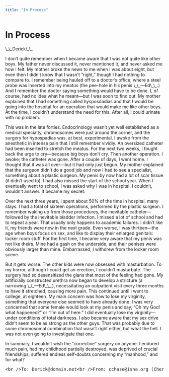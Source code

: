 ```yaml
---
title: "In Process"
---
```


# In Process

<p>\_\_Derick\_\_  </p>

<p>I don&#8217;t quite remember when I became aware that I was not quite like other boys. My father never discussed it, never mentioned it, and never asked me how I felt. My mother broke the news to me when I was about eight, but even then I didn&#8217;t know that I wasn&#8217;t &#8220;right,&#8221; though I had nothing to compare to. I remember being hauled off to a doctor&#8217;s office, where a steel probe was inserted into my meatus (the pee-hole in his penis \_\_&#8212;Ed\_\_.) And I remember the doctor saying something would have to be done. I, of course, had no idea what he meant&#8212;but I was soon to find out. My mother explained that I had something called hysposdadias and that I would be going into the hospital for an operation that would make me like other boys. At the time, I couldn&#8217;t understand the need for this. After all, I could urinate with no problem.  </p>

<p>This was in the late forties. Endocrinology wasn&#8217;t yet well established as a medical specialty, chromosomes were just around the corner, and the surgery for hypospadias was, at best, experimental. I awoke from the anesthetic in intense pain that I still remember vividly. An oversized catheter had been inserted to stretch the meatus. For the next two weeks, I fought back the urge to cry&#8212;because big boys don&#8217;t cry. Then another operation. I awoke; the catheter was gone. After a couple of days, I went home. I thought that it was all over&#8212;but it had only just begun. My mother explained that the surgeon didn&#8217;t do a good job and now I had to see a specialist, something about a plastic surgeon. My penis by now had a lot of scar tissue (it didn&#8217;t used to). I had also missed the start of the school year. When I eventually went to school, I was asked why I was in hospital. I couldn&#8217;t, wouldn&#8217;t answer. It became my secret.  </p>

<p>Over the next three years, I spent about 50% of the time in hospital, many stays. I had a total of sixteen operations, performed by the plastic surgeon. I remember waking up from those procedures, the inevitable catheter&#8212;followed by the inevitable bladder infection. I missed a lot of school and had to repeat a year. That usually only happens to academic failures. I didn&#8217;t like it, my friends were now in the next grade. Even worse, I was thirteen&#8212;the age when boys focus on sex, and like to display their enlarged genitals: locker room stuff. For the first time, I became very aware that my penis was not like theirs. Mine had a gash on the underside, and their penises were obviously larger than mine. Embarrassed, I withdrew from the locker room scene.  </p>

<p>But it gets worse. The other kids were now obsessed with masturbation. To my horror, although I could get an erection, I couldn&#8217;t masturbate. The surgery had so desensitized the glans that most of the feeling had gone. My artificially constructed urethra now began to develop a stricture (a narrowing \_\_&#8212;Ed\_\_.), necessitating an outpatient visit every three months to have it stretched, causing more pain. This continued until I went to college, at eighteen. My main concern was how to lose my virginity, something that everyone else seemed to have already done. I was very concerned that some female would look at my penis and say, &#8220;Oh my God! what happened?&#8221; or &#8220;I&#8217;m out of here.&#8221; I did eventually lose my virginity&#8212;under conditions of total darkness. I also became aware that my sex drive didn&#8217;t seem to be as strong as the other guys. That was probably due to some chromosomal combination that wasn&#8217;t right either, but what the hell. I was not even going to investigate that one.  </p>

<p>In summary, I wouldn&#8217;t wish the &#8220;corrective&#8221; surgery on anyone. I endured much pain, had my childhood partially destroyed, was deprived of crucial friendships, suffered endless self-doubts concerning my &#8220;manhood,&#8221; and for what?  </p>



<pre>&lt;br /&gt;To: Derick@domain.net&lt;br /&gt;From: cchase@isna.org (Cheryl Chase)&lt;br /&gt;Subject: Re: Write for Chrysalis?&lt;br /&gt;Cc:&lt;br /&gt;Bcc:&lt;br /&gt;X-Attachments:&lt;br /&gt;&lt;br /&gt;Hi Derick,&lt;br /&gt;&lt;br /&gt;What I would like you to write about is not just about the&lt;br /&gt;surgery, but about what it has been like to be intersexed,&lt;br /&gt;how you were treated and what it felt like (emotionally,&lt;br /&gt;physically), and how you wish you had been treated.&lt;br /&gt;&lt;br /&gt;best,&lt;br /&gt;&lt;br /&gt;cheryl&lt;br /&gt;&lt;br /&gt;&lt;br /&gt;&lt;br /&gt;From: Derick@domain.net&lt;br /&gt;Date: Sat, 3 Aug 1996 14:37:35 -0400&lt;br /&gt;To: cchase@isna.org&lt;br /&gt;Subject: My Story&lt;br /&gt;&lt;br /&gt;Cheryl..... is this what you are looking for?.... if you&lt;br /&gt;want it changed, expanded, etc... please let me know.....&lt;br /&gt;&lt;br /&gt;Regards&lt;br /&gt;&lt;br /&gt;Derick&lt;br /&gt;&lt;br /&gt;&lt;br /&gt;&lt;br /&gt;To: Derick@domain.net&lt;br /&gt;Date: 6 Aug 1996&lt;br /&gt;From: cchase@isna.org (Cheryl Chase)&lt;br /&gt;Subject: Re: My Story&lt;br /&gt;&lt;br /&gt;&gt;Cheryl..... is this what you are looking for?.... if you&lt;br /&gt;want it&lt;br /&gt;&gt;changed, expanded, etc... please let me know.....&lt;br /&gt;&lt;br /&gt;Thank you!&lt;br /&gt;&lt;br /&gt;If you could expand somewhat on what your life has been&lt;br /&gt;like since then... what you wrote seems to end at about 18.&lt;br /&gt;But it is now many years later; how did you fare, how did&lt;br /&gt;you connect with your current partner, how has sex been for&lt;br /&gt;you, and has your adult life been affected by your sexual&lt;br /&gt;difference?&lt;br /&gt;&lt;br /&gt;Did you ever learn to masturbate? Are you orgasmic? Do you&lt;br /&gt;find pleasure in sex?&lt;br /&gt;&lt;br /&gt;One of the goals of hypospadias surgery is to make you able&lt;br /&gt;to pee standing up. How did you pee before the surgery?&lt;br /&gt;After the surgery?&lt;br /&gt;&lt;br /&gt;love,&lt;br /&gt;&lt;br /&gt;cheryl&lt;br /&gt;&lt;br /&gt;&lt;br /&gt;&lt;br /&gt;From: Derick@domain.net&lt;br /&gt;Date: Tue, 13 Aug 1996 11:47:41 -0400&lt;br /&gt;To: cchase@isna.org&lt;br /&gt;Subject: Re: Article&lt;br /&gt;&lt;br /&gt;Cheryl,&lt;br /&gt;&lt;br /&gt;I am having a struggle trying to put into words my inner&lt;br /&gt;feelings, emotions, etc. that you asked for as an addition&lt;br /&gt;to the stuff I sent you. I think it&#39;s because its something&lt;br /&gt;I&#39;ve never consciously tried to do.. it&#39;s been repressed&lt;br /&gt;for a long time. I&#39;ve only known about ISNA for about a&lt;br /&gt;month now... and I guess you could say that I am still in&lt;br /&gt;the process of coming out......&lt;br /&gt;&lt;br /&gt;Derick&lt;br /&gt;&lt;br /&gt;</pre>